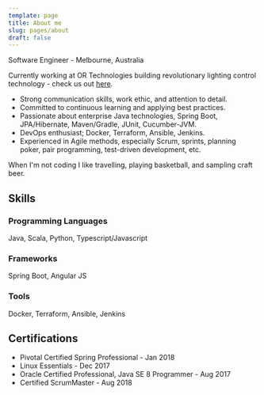 ```yaml
---
template: page
title: About me
slug: pages/about
draft: false
---
```

Software Engineer - Melbourne, Australia

Currently working at OR Technologies building revolutionary lighting control technology - check us out [here](<https://www.organicresponse.com/>).

* Strong communication skills, work ethic, and attention to detail.
* Committed to continuous learning and applying best practices.
* Passionate about enterprise Java technologies, Spring Boot, JPA/Hibernate, Maven/Gradle, JUnit, Cucumber-JVM.
* DevOps enthusiast; Docker, Terraform, Ansible, Jenkins.
* Experienced in Agile methods, especially Scrum, sprints, planning poker, pair programming, test-driven development, etc.

When I'm not coding I like travelling, playing basketball, and sampling craft beer.

## Skills

### Programming Languages

Java, Scala, Python, Typescript/Javascript

### Frameworks

Spring Boot, Angular JS

### Tools

Docker, Terraform, Ansible, Jenkins

## Certifications

* Pivotal Certified Spring Professional - Jan 2018
* Linux Essentials - Dec 2017
* Oracle Certified Professional, Java SE 8 Programmer - Aug 2017
* Certified ScrumMaster - Aug 2018
